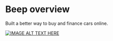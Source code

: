 # Beep overview 

Built a better way to buy and finance cars online. 

[![IMAGE ALT TEXT HERE](https://img.youtube.com/vi/BndvKu2c98Y/0.jpg)](https://www.youtube.com/watch?v=BndvKu2c98Y)

